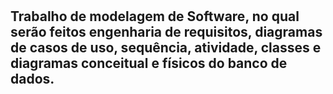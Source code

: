 <h1 style="text-align: center"></h1>

<h2>Trabalho de modelagem de Software, no qual serão feitos engenharia de requisitos, diagramas de casos de uso,
    sequência, atividade, classes e diagramas conceitual e físicos do banco de dados.</h2>
